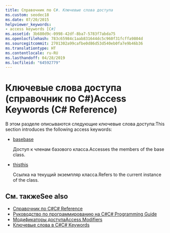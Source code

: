 ```yaml
---
title: Справочник по C#. Ключевые слова доступа
ms.custom: seodec18
ms.date: 07/20/2015
helpviewer_keywords:
- access keywords [C#]
ms.assetid: 3b680d9c-0998-42df-8ba7-5783f7abda75
ms.openlocfilehash: 783c65984c1aab831644dc5c960f31fcffa9804d
ms.sourcegitcommit: 2701302a99cafbe0d86d53d540eb0fa7e9b46b36
ms.translationtype: HT
ms.contentlocale: ru-RU
ms.lasthandoff: 04/28/2019
ms.locfileid: "64592779"
---
```

# <a name="access-keywords-c-reference"></a><span data-ttu-id="83edd-102">Ключевые слова доступа (справочник по C#)</span><span class="sxs-lookup"><span data-stu-id="83edd-102">Access Keywords (C# Reference)</span></span>
<span data-ttu-id="83edd-103">В этом разделе описываются следующие ключевые слова доступа:</span><span class="sxs-lookup"><span data-stu-id="83edd-103">This section introduces the following access keywords:</span></span>  
  
- [<span data-ttu-id="83edd-104">base</span><span class="sxs-lookup"><span data-stu-id="83edd-104">base</span></span>](../../../csharp/language-reference/keywords/base.md)  
  
     <span data-ttu-id="83edd-105">Доступ к членам базового класса.</span><span class="sxs-lookup"><span data-stu-id="83edd-105">Accesses the members of the base class.</span></span>  
  
- [<span data-ttu-id="83edd-106">this</span><span class="sxs-lookup"><span data-stu-id="83edd-106">this</span></span>](../../../csharp/language-reference/keywords/this.md)  
  
     <span data-ttu-id="83edd-107">Ссылка на текущий экземпляр класса.</span><span class="sxs-lookup"><span data-stu-id="83edd-107">Refers to the current instance of the class.</span></span>  
  
## <a name="see-also"></a><span data-ttu-id="83edd-108">См. также</span><span class="sxs-lookup"><span data-stu-id="83edd-108">See also</span></span>

- [<span data-ttu-id="83edd-109">Справочник по C#</span><span class="sxs-lookup"><span data-stu-id="83edd-109">C# Reference</span></span>](../../../csharp/language-reference/index.md)
- [<span data-ttu-id="83edd-110">Руководство по программированию на C#</span><span class="sxs-lookup"><span data-stu-id="83edd-110">C# Programming Guide</span></span>](../../../csharp/programming-guide/index.md)
- [<span data-ttu-id="83edd-111">Модификаторы доступа</span><span class="sxs-lookup"><span data-stu-id="83edd-111">Access Modifiers</span></span>](../../../csharp/language-reference/keywords/access-modifiers.md)
- [<span data-ttu-id="83edd-112">Ключевые слова в C#</span><span class="sxs-lookup"><span data-stu-id="83edd-112">C# Keywords</span></span>](../../../csharp/language-reference/keywords/index.md)
